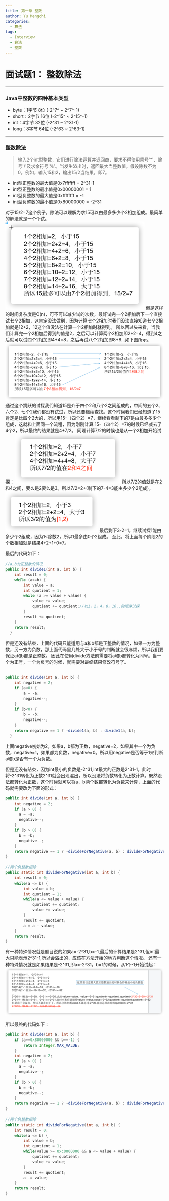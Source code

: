 ```yaml
---
title: 第一章 整数
author: Yu Mengchi
categories:
  - 算法 
tags:
  - Interview
  - 算法
  - 整数
---
```

  
# 面试题1： 整数除法

---

### Java中整数的四种基本类型

- byte：1字节 8位   (-2^7^ ~ 2^7^-1)
- short：2字节 16位 (-2^15^ ~ 2^15^-1)
- int：4字节 32位   (-2^31 ~ 2^31-1)
- long：8字节 64位  (-2^63 ~ 2^63-1)


---

### 整数除法

> 输入2个int型整数，它们进行除法运算并返回商，要求不得使用乘号'*'、除号'/'及求余符号'%'。当发生溢出时，返回最大当整数值。假设除数不为0。例如，输入15和2，输出15/2当结果，即7。

- int型正整数的最大值是0x7fffffff = 2^31-1 
- int型正整数的最小值是0x00000001 = 1
- int型负整数的最大值是0xffffffff = -1
- int型负整数的最小值是0x80000000 = -2^31

对于15/2=7这个例子，除法可以理解为求15可以由最多多少个2相加组成。最简单的解法就是一个个试。
![img.png](../../../assets/img/img.png)
但是这样的时间复杂度是O(n)，可不可以减少试的次数，最好试完一个2相加后下一个直接试七个2相加，这肯定没法做到，因为计算七个2相加时我们没法直接知道七个2相加就是12+2，12这个值没法在计算一个2相加时就得到。
所以回过头来看，当我们计算完一个2相加后得到的值是2，之后可以计算两个2相加即2+2=4，得到4之后就可以试四个2相加即4+4=8，之后再试八个2相加即8+8...如下图所示。
![img.png](../../../assets/img2/img.png)
通过这个跳跃的试探我们知道15是介于四个2和八个2之间组成的，中间的五个2、六个2、七个2我们都没有试过，所以还要继续查找。这个时候我们已经知道了15肯定是比四个2大的，所以用15-（四个2）=7，继续看看剩下的7是由最多多少个组成，这就和上面同一个流程，因为刚刚计算
15-（四个2）=7的时候已经减去了4个2，所以最终的结果就是4+7/2。
同理计算7/2的时候也是从一个2相加开始试探：
![img.png](../../../assets/img/img3.png)
所以7/2的值就是在2和4之间，要么是2要么是3。所以7/2=2+(剩下的7-4=3能由多少个2组成)。
![img.png](../../../assets/img/img4.png)
最后剩下3-2=1，继续试探1能由多少个2组成，因为1<除数2，所以1最多由0个2组成。
至此，将上面每个阶段2的个数相加就是结果4+2+1+0=7。

最后的代码如下：
```Java
//a,b为正整数的情况
public int divide1(int a, int b) {
    int result = 0;
    while (a>=b) {
        int value = a;
        int quotient = 1;
        while (a >= value + value) {
            value += value;
            quotient += quotient;//以1，2，4，8，16..的顺序试探
        }
        result += quotient;
    }
    return result;
  }
```

但是还没有结束，上面的代码只能适用与a和b都是正整数的情况，如果一方为整数，另一方为负数，那上面代码里几处大于小于号的判断就会很麻烦，所以我们要保证a和b都是正整数。
因此在使用divide方法前需要将a和b都转化为同号。当一个为正号，一个为负号的时候，就需要对最终结果修改符号了。

```Java

public int divide(int a, int b) {
    int negative = 2;
    if (a<0) {
        a = -a;
        negative--;
    }
    if (b<0) {
        b = -b;
        negative--;
    }
    return negative == 1 ? -divide1(a, b) : divide1(a, b);
  }
```

上面negative初始为2，如果a，b都为正数，negative=2，如果其中一个为负数，negative=1，如果都为负数，negative=0。所以用negative是否等于1来判断a和b是否有一个为负数。

但是还没有结束，因为int最小的负数是-2^31,int最大的正数是2^31-1。此时将-2^31转化为正数2^31就会出现溢出，所以没法将负数转化为正数计算。既然没法都转化为正数，这个时候就可以将a，b两个数都转化为负数来计算，上面的代码就需要改为下面的形式：
```Java
public int divide(int a, int b) {
    int negative = 2;
    if (a > 0) {
      a = -a;
      negative--;
    }
    if (b > 0) {
      b = -b;
      negative--;
    }
    return negative == 1 ? -divideForNegative(a, b) : divideForNegative(a, b);
}

//两个负整数相除
public static int divideForNegative(int a, int b) {
    int result = 0;
    while(a <= b) {
        int value = b;
        int quotient = 1;
        while(a <= value + value) {
            quotient += quotient;
            value += value;
        }
        result += quotient;
        a = a - value;
    }
    return result;
}
```

有一种特殊情况就是题目说的如果a=-2^31,b=-1,最后的计算结果是2^31,但int最大只能表示2^31-1,所以会溢出的，应该在方法开始的地方判断这个情况。
还有一种特殊情况就是如果结果是-2^31,即a=-2^31，b=1的时候，从1个-1开始试起：
![img.png](../../../assets/img/img5.png)

所以最终的代码如下：

```Java
public int divide(int a, int b) {
    if (a==0x80000000 && b==-1) {
        return Integer.MAX_VALUE;
    } 
    int negative = 2;
    if (a > 0) {
      a = -a;
      negative--;
    }
    if (b > 0) {
      b = -b;
      negative--;
    }
    return negative == 1 ? -divideForNegative(a, b) : divideForNegative(a, b);
}

//两个负整数相除
public static int divideForNegative(int a, int b) {
    int result = 0;
    while(a <= b) {
        int value = b;
        int quotient = 1;
        while(value >= 0xc0000000 && a <= value + value) {
            quotient += quotient;
            value += value;
        }
        result += quotient;
        a -= value;
    }
    return result;
}
```

